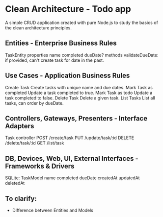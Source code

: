 # Clean Architecture - Todo app
A simple CRUD application created with pure Node.js to study the basics of 
the clean architecture principles.

## Entities - Enterprise Business Rules
TaskEntity
    properties
        name
        completed
        dueDate?
    methods
        validateDueDate: if provided, can't create task for date in the 
        past.

## Use Cases - Application Business Rules
Create Task
    Create tasks with unique name and due dates.
Mark Task as completed
    Update a task completed to true.
Mark Task as todo
    Update a task completed to false.
Delete Task
    Delete a given task.
List Tasks
    List all tasks, can order by dueDate.

## Controllers, Gateways, Presenters - Interface Adapters
Task controller
    POST /create/task
    PUT /update/task/:id
    DELETE /delete/task/:id
    GET /list/task

## DB, Devices, Web, UI, External Interfaces - Frameworks & Drivers
SQLite:
    TaskModel
        name
        completed
        dueDate
        createdAt
        updatedAt
        deletedAt

## To clarify:
- Difference between Entities and Models
